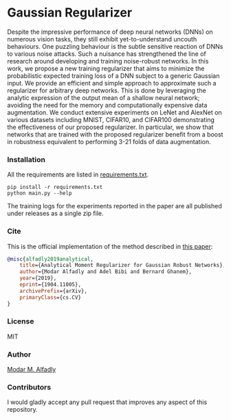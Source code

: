 # Gaussian Regularizer

Despite the impressive performance of deep neural networks (DNNs) on numerous vision tasks, they still exhibit yet-to-understand uncouth behaviours. One puzzling behaviour is the subtle sensitive reaction of DNNs to various noise attacks. Such a nuisance has strengthened the line of research around developing and training noise-robust networks. In this work, we propose a new training regularizer that aims to minimize the probabilistic expected training loss of a DNN subject to a generic Gaussian input. We provide an efficient and simple approach to approximate such a regularizer for arbitrary deep networks. This is done by leveraging the analytic expression of the output mean of a shallow neural network; avoiding the need for the memory and computationally expensive data augmentation. We conduct extensive experiments on LeNet and AlexNet on various datasets including MNIST, CIFAR10, and CIFAR100 demonstrating the effectiveness of our proposed regularizer. In particular, we show that networks that are trained with the proposed regularizer benefit from a boost in robustness equivalent to performing 3-21 folds of data augmentation.

### Installation

All the requirements are listed in [requirements.txt](./requirements.txt).

```shell
pip install -r requirements.txt
python main.py --help
```

The training logs for the experiments reported in the paper are all published under releases as a single zip file.

### Cite

This is the official implementation of the method described in [this paper](https://arxiv.org/abs/1904.11005):

```bibtex
@misc{alfadly2019analytical,
    title={Analytical Moment Regularizer for Gaussian Robust Networks},
    author={Modar Alfadly and Adel Bibi and Bernard Ghanem},
    year={2019},
    eprint={1904.11005},
    archivePrefix={arXiv},
    primaryClass={cs.CV}
}
```

### License

MIT

### Author

[Modar M. Alfadly](https://modar.me/)

### Contributors

I would gladly accept any pull request that improves any aspect of this repository.